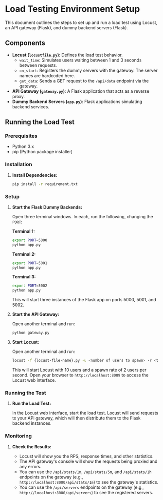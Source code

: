 # Load Testing Environment Setup

This document outlines the steps to set up and run a load test using Locust, an API gateway (Flask), and dummy backend servers (Flask).

## Components

* **Locust (`locustfile.py`)**: Defines the load test behavior.
    * `wait_time`: Simulates users waiting between 1 and 3 seconds between requests.
    * `on_start`: Registers the dummy servers with the gateway. The server names are hardcoded here.
    * `get_data`: Sends a GET request to the `/api/data` endpoint via the gateway.
* **API Gateway (`gateway.py`)**: A Flask application that acts as a reverse proxy.
* **Dummy Backend Servers (`app.py`)**: Flask applications simulating backend services.

## Running the Load Test

### Prerequisites

* Python 3.x
* pip (Python package installer)

### Installation

1.  **Install Dependencies:**

    ```bash
    pip install -r requirement.txt
    ```

### Setup

1.  **Start the Flask Dummy Backends:**

    Open three terminal windows. In each, run the following, changing the `PORT`:

    **Terminal 1:**

    ```bash
    export PORT=5000
    python app.py
    ```

    **Terminal 2:**

    ```bash
    export PORT=5001
    python app.py
    ```

    **Terminal 3:**

    ```bash
    export PORT=5002
    python app.py
    ```

    This will start three instances of the Flask app on ports 5000, 5001, and 5002.

2.  **Start the API Gateway:**

    Open another terminal and run:

    ```bash
    python gateway.py
    ```

3.  **Start Locust:**

    Open another terminal and run:

    ```bash
    locust -f {locust-file-name}.py -u <number of users to spawn> -r <time interval (sec)>
    ```

    This will start Locust with 10 users and a spawn rate of 2 users per second. Open your browser to `http://localhost:8089` to access the Locust web interface.

### Running the Test

1.  **Run the Load Test:**

    In the Locust web interface, start the load test. Locust will send requests to your API gateway, which will then distribute them to the Flask backend instances.

### Monitoring

1.  **Check the Results:**

    * Locust will show you the RPS, response times, and other statistics.
    * The API gateway's console will show the requests being proxied and any errors.
    * You can use the `/api/stats/1m`, `/api/stats/5m`, and `/api/stats/1h` endpoints on the gateway (e.g., `http://localhost:8000/api/stats/1m`) to see the gateway's statistics.
    * You can use the `/api/servers` endpoints on the gateway (e.g., `http://localhost:8000/api/servers`) to see the registered servers.
